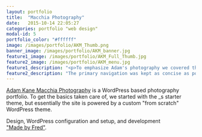 ```yaml
---
layout: portfolio
title:  "Macchia Photography"
date:   2015-10-14 22:05:27
categories: portfolio "web design"
modal-id: 5
portfolio_color: "#ffffff"
image: /images/portfolio/AKM_Thumb.png
banner_image: /images/portfolio/AKM_banner.jpg
feature1_image: /images/portfolio/AKM_Full_Thumb.jpg
feature2_image: /images/portfolio/AKM_menu.jpg
feature1_description: "<p>To emphasize Adam's photography we covered the homepage with a slideshow and placed the header at the bottom.</p> <p>The portfolio overview slides up when scrolling down or when clicking on the menu&nbsp;item.</p>"
feature2_description: "The primary navigation was kept as concise as possible. First Edit refers to the blog. Info links to both the about and the contact section and the portfolio menu expands into a full-width&nbsp;submenu."
---
```

<a href="http://adamkanemacchia.com">Adam Kane Macchia Photography</a> is a WordPress based photography portfolio. To get the basics taken care of, we started with the _s starter theme, but essentially the site is powered by a custom&nbsp;"from scratch" WordPress&nbsp;theme.

Design, WordPress configuration and setup, and development <a href="http://madebyfred.com">"Made&nbsp;by&nbsp;Fred"</a>.
